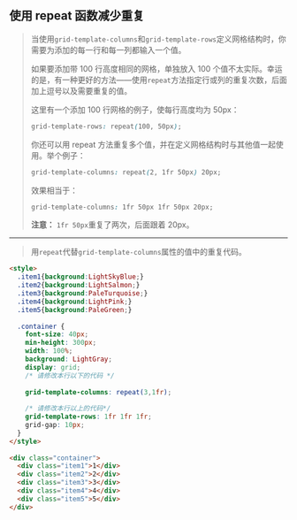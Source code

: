 ## 使用 repeat 函数减少重复

> 当使用`grid-template-columns`和`grid-template-rows`定义网格结构时，你需要为添加的每一行和每一列都输入一个值。
>
> 如果要添加带 100 行高度相同的网格，单独放入 100 个值不太实际。幸运的是，有一种更好的方法——使用`repeat`方法指定行或列的重复次数，后面加上逗号以及需要重复的值。
>
> 这里有一个添加 100 行网格的例子，使每行高度均为 50px：
>
> ```css
> grid-template-rows: repeat(100, 50px);
> ```
>
> 你还可以用 repeat 方法重复多个值，并在定义网格结构时与其他值一起使用。举个例子：
>
> ```css
> grid-template-columns: repeat(2, 1fr 50px) 20px;
> ```
>
> 效果相当于：
>
> ```css
> grid-template-columns: 1fr 50px 1fr 50px 20px;
> ```
>
> **注意：**
> `1fr 50px`重复了两次，后面跟着 20px。

------

> 用`repeat`代替`grid-template-columns`属性的值中的重复代码。

```html
<style>
  .item1{background:LightSkyBlue;}
  .item2{background:LightSalmon;}
  .item3{background:PaleTurquoise;}
  .item4{background:LightPink;}
  .item5{background:PaleGreen;}
  
  .container {
    font-size: 40px;
    min-height: 300px;
    width: 100%;
    background: LightGray;
    display: grid;
    /* 请修改本行以下的代码 */
      
    grid-template-columns: repeat(3,1fr);
      
    /* 请修改本行以上的代码*/
    grid-template-rows: 1fr 1fr 1fr;
    grid-gap: 10px;
  }
</style>
  
<div class="container">
  <div class="item1">1</div>
  <div class="item2">2</div>
  <div class="item3">3</div>
  <div class="item4">4</div>
  <div class="item5">5</div>
</div>
```

